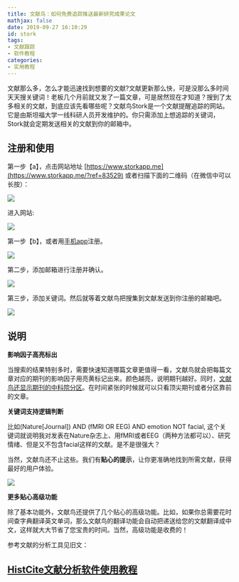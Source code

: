 ```yaml
---
title: 文献鸟：如何免费追踪推送最新研究成果论文
mathjax: false
date: 2019-09-27 16:10:29
id: stork
tags:
- 文献跟踪
- 软件教程
categories:
- 实用教程
---
```


文献那么多，怎么才能迅速找到想要的文献?文献更新那么快，可是没那么多时间天天搜关键词！老板几个月前就又发了一篇文章，可是居然现在才知道？搜到了太多相关的文献，到底应该先看哪些呢？文献鸟Stork是一个文献提醒追踪的网站。它是由斯坦福大学一线科研人员开发维护的。你只需添加上想追踪的关键词，Stork就会定期发送相关的文献到你的邮箱中。

<!---more--->

## 注册和使用

第一步【a】，点击网站地址 [https://www.storkapp.me](https://www.storkapp.me/?ref=83529) 或者扫描下面的二维码（在微信中可以长按）：

![](https://zymin-1255632454.cos.ap-shanghai.myqcloud.com/0newblog/ref_83529.png)

进入网站:

![](https://zymin-1255632454.cos.ap-shanghai.myqcloud.com/0newblog/1.png)

第一步【b】，或者用[手机app](https://www.storkapp.me/marketing/templates/Stork1/app_download.php?lang=cn)注册。

[![](https://zymin-1255632454.cos.ap-shanghai.myqcloud.com/0newblog/app_stores.png)](https://www.storkapp.me/marketing/templates/Stork1/app_download.php?lang=cn)

第二步，添加邮箱进行注册并确认。

![](https://zymin-1255632454.cos.ap-shanghai.myqcloud.com/0newblog/2.png)

第三步，添加关键词。然后就等着文献鸟把搜集到文献发送到你注册的邮箱吧。

![](https://zymin-1255632454.cos.ap-shanghai.myqcloud.com/0newblog/3.png)

## 说明

**影响因子高亮标出**

当搜索的结果特别多时，需要快速知道哪篇文章更值得一看，文献鸟就会把每篇文章对应的期刊的影响因子用亮黄标记出来。颜色越亮，说明期刊越好。同时，[文献鸟还显示期刊的中科院分区](https://www.storkapp.me/marketing/templates/Stork1/cas_zone.php?ref=83529)。在时间紧张的时候就可以只看顶尖期刊或者分区靠前的文章。

**关键词支持逻辑判断**

比如(Nature[Journal]) AND (fMRI OR EEG) AND emotion  NOT facial,  这个关键词就说明我对发表在Nature杂志上、用fMRI或者EEG（两种方法都可以）、研究情绪、但是又不包含facial这样的文献。是不是很强大？

当然，文献鸟还不止这些。我们有**贴心的提示**，让你更准确地找到所需文献，获得最好的用户体验。

![](https://zymin-1255632454.cos.ap-shanghai.myqcloud.com/0newblog/4.png)



**更多贴心高级功能**

除了基本功能外，文献鸟还提供了几个贴心的高级功能。比如，如果你总需要花时间查字典翻译英文单词，那么文献鸟的翻译功能会自动把递送给您的文献翻译成中文，这样就大大节省了您宝贵的时间。当然，高级功能是收费的！



参考文献的分析工具见旧文：

## [HistCite文献分析软件使用教程](https://zymin.cn/arcticle/HistCite-paper-ansys.html)